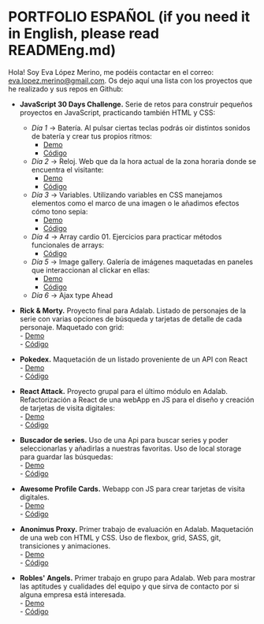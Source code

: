 # PORTFOLIO ESPAÑOL (if you need it in English, please read READMEng.md)

Hola! Soy Eva López Merino, me podéis contactar en el correo: eva.lopez.merino@gmail.com.
Os dejo aquí una lista con los proyectos que he realizado y sus repos en Github:

* **JavaScript 30 Days Challenge.** Serie de retos para construir pequeños proyectos en JavaScript, practicando también HTML y CSS:
    * _Día 1_ -> Batería. Al pulsar ciertas teclas podrás oir distintos sonidos de batería y crear tus propios ritmos:
         - [Demo](https://evalopezm.github.io/js30_01drumkit/)
         - [Código](https://github.com/evalopezm/js30_01drumkit)
    * _Día 2_ -> Reloj. Web que da la hora actual de la zona horaria donde se encuentra el visitante:
         - [Demo](https://evalopezm.github.io/js30_02clock/)
         - [Código](https://github.com/evalopezm/js30_02clock)
    * _Día 3_ -> Variables. Utilizando variables en CSS manejamos elementos como el marco de una imagen o le añadimos efectos cómo tono sepia:
         - [Demo](https://evalopezm.github.io/js30_03variables/)
         - [Código](https://github.com/evalopezm/js30_03variables)
    * _Día 4_ -> Array cardio 01. Ejercicios para practicar métodos funcionales de arrays:
         - [Código](https://github.com/evalopezm/js30_04array_cardio01)
    * _Día 5_ -> Image gallery. Galería de imágenes maquetadas en paneles que interaccionan al clickar en ellas:
         - [Demo](https://evalopezm.github.io/js30_05flex_panels_image_gallery/)
         - [Código](https://github.com/evalopezm/js30_05flex_panels_image_gallery)
    * _Día 6_ -> Ajax type Ahead
 
 
* **Rick & Morty.** Proyecto final para Adalab. Listado de personajes de la serie con varias opciones de búsqueda y tarjetas de detalle de cada personaje. Maquetado con grid:<br/>
      - [Demo](https://evalopezm.github.io/rick_and_morty/#/)<br/>
      - [Código](https://github.com/evalopezm/rick_and_morty)<br/>


* **Pokedex.** Maquetación de un listado proveniente de un API con React<br/>
      - [Demo](https://evalopezm.github.io/my_pokedex/)<br/>
      - [Código](https://github.com/evalopezm/my_pokedex)<br/>


* **React Attack.** Proyecto grupal para el último módulo en Adalab. Refactorización a React de una webApp en JS para el diseño y creación de tarjetas de visita digitales:<br/>
      - [Demo](https://evalopezm.github.io/react_attack_awesome_cards_project/)<br/>
      - [Código](https://github.com/evalopezm/react_attack_awesome_cards_project)<br/>


* **Buscador de series.** Uso de una Api para buscar series y poder seleccionarlas y añadirlas a nuestras favoritas. Uso de local storage para guardar las búsquedas:<br/>
      - [Demo](https://evalopezm.github.io/Series_search/)<br/>
      - [Código](https://github.com/evalopezm/Series_search)<br/>
      

* **Awesome Profile Cards.** Webapp con JS para crear tarjetas de visita digitales.<br/>
      - [Demo](https://evalopezm.github.io/awesome_awesome_profile_cards/)<br/>
      - [Código](https://github.com/evalopezm/awesome_awesome_profile_cards)<br/>

* **Anonimus Proxy.** Primer trabajo de evaluación en Adalab. Maquetación de una web con HTML y CSS. Uso de flexbox, grid, SASS, git, transiciones y animaciones.<br/>
      - [Demo](https://evalopezm.github.io/anonimous_proxy/)<br/>
      - [Código](https://github.com/evalopezm/anonimous_proxy)<br/>

* **Robles' Angels.** Primer trabajo en grupo para Adalab. Web para mostrar las aptitudes y cualidades del equipo y que sirva de contacto por si alguna empresa está interesada.<br/>
      - [Demo](https://evalopezm.github.io/robles_angels/)<br/>
      - [Código](https://github.com/evalopezm/robles_angels)<br/>
      
